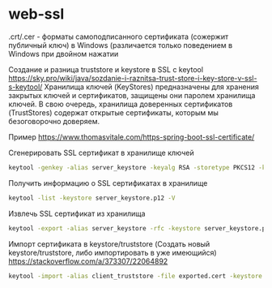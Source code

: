 # web-ssl
.crt/.cer - форматы самоподписанного сертификата (сожержит публичный ключ) в Windows (различается только поведением в Windows при двойном нажатии

Создание и разница truststore и keystore в SSL с keytool
https://sky.pro/wiki/java/sozdanie-i-raznitsa-trust-store-i-key-store-v-ssl-s-keytool/
Хранилища ключей (KeyStores) предназначены для хранения закрытых ключей и сертификатов, защищены они паролем хранилища ключей. В свою очередь, хранилища доверенных сертификатов (TrustStores) содержат открытые сертификаты, которым мы безоговорочно доверяем.

Пример
https://www.thomasvitale.com/https-spring-boot-ssl-certificate/


Сгенерировать SSL сертификат в хранилище ключей
```bash
keytool -genkey -alias server_keystore -keyalg RSA -storetype PKCS12 -keystore server_keystore.p12 -storepass password -validity 3650 -noprompt -dname "CN=localhost, OU=Test, O=Test, L=Test, S=Test, C=RU"
```

Получить информацию о SSL сертификатах в хранилище
```bash
keytool -list -keystore server_keystore.p12 -V
```

Извлечь SSL сертификат из хранилища
```bash
keytool -export -alias server_keystore -rfc -keystore server_keystore.p12 -file exported.cert -storepass password
```

Импорт сертификата в keystore/truststore (Создать новый keystore/truststore, либо импортировать в уже имеющийся)
https://stackoverflow.com/a/373307/22064892
```bash
keytool -import -alias client_truststore -file exported.cert -keystore client_truststore.jks -storepass password
```
